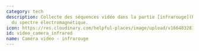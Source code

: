 ```yaml
---
category: tech
description: Collecte des séquences vidéo dans la partie [infrarouge](https://fr.wikipedia.org/wiki/Photographie_infrarouge)
  du spectre électromagnétique.
icon: https://res.cloudinary.com/helpful-places/image/upload/v1664832812/dtpr-icons/tech/video_ju8ukn.svg
id: video_camera_infrared
name: Caméra vidéo - infrarouge
---
```

